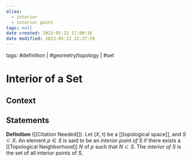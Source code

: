 ```yaml
---
alias:
  - interior
  - interior point
tags: null
date created: 2023-05-22 17:00:16
date modified: 2023-05-22 22:27:59
---
```


tags: #definition | #geometry/topology | #set

# Interior of a Set

## Context

## Statements

**Definition** ([[Citation Needed]]). Let $(X,\tau)$ be a [[topological space]], and $S\subset X$. An element $p\in S$ is said to be an _interior point of_ $S$ if there exists a [[Topological Neighborhood]] $N$ of $p$ such that $N\subset S$. The _interior of_ $S$ is the set of all interior points of $S$.